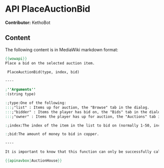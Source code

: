 # API PlaceAuctionBid

**Contributor:** KethoBot

## Content

The following content is in MediaWiki markdown format:

```mediawiki
{{wowapi}}
Place a bid on the selected auction item.

 PlaceAuctionBid(type, index, bid)

----

;''Arguments''
:(string type)

:;type:One of the following:
:::;"list" : Items up for auction, the "Browse" tab in the dialog.
:::;"bidder" : Items the player has bid on, the "Bids" tab in the dialog.
:::;"owner" : Items the player has up for auction, the "Auctions" tab in the dialog.

:;index:The index of the item in the list to bid on (normally 1-50, inclusive)

:;bid:The amount of money to bid in copper.

----

It is important to know that this function can only be successfully called after a hardware event, e.g. mouse click on a prompt since patch 2.0.

{{apinavbox|AuctionHouse}}
```